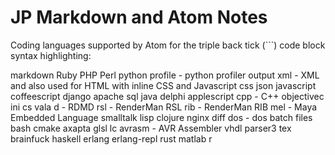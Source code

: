 # JP Markdown and Atom Notes

Coding languages supported by Atom for the triple back tick (\`\`\`) code block syntax highlighting:

markdown
Ruby
PHP
Perl
python
profile - python profiler output
xml - XML and also used for HTML with inline CSS and Javascript
css
json
javascript
coffeescript
django
apache
sql
java
delphi
applescript
cpp - C++
objectivec
ini
cs
vala
d - RDMD
rsl - RenderMan RSL
rib - RenderMan RIB
mel - Maya Embedded Language
smalltalk
lisp
clojure
nginx
diff
dos - dos batch files
bash
cmake
axapta
glsl
lc
avrasm - AVR Assembler
vhdl
parser3
tex
brainfuck
haskell
erlang
erlang-repl
rust
matlab
r
